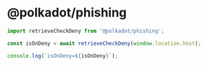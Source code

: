 # @polkadot/phishing

```js
import retrieveCheckDeny from '@polkadot/phishing';

const isOnDeny = await retrieveCheckDeny(window.location.host);

console.log(`isOnDeny=${isOnDeny}`);
```
